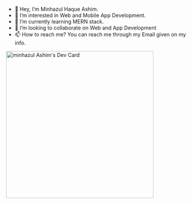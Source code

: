 - 👋 Hey, I’m Minhazul Haque Ashim.
- 👀 I’m interested in Web and Mobile App Development.
- 🌱 I’m currently learning MERN stack.
- 💞️ I’m looking to collaborate on Web and App Development
- 📫 How to reach me? You can reach me through my Email given on my info.

<a href="https://app.daily.dev/DailyDevTips"><img src="https://github.com/minhazul-ashim/devcard-autocommit/blob/main/devcard.svg" width="400" alt="minhazul Ashim's Dev Card"/></a>
